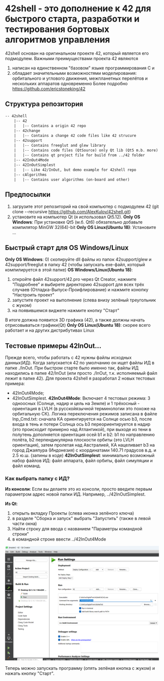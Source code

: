 # 42shell - это дополнение к 42 для быстрого старта, разработки и тестирования бортовых алгоритмов управления

42shell основан на оригинальном проекте 42, который является его подмодулем.
Важными преимуществами проекта 42 являются 
1) написан на единственном "базовом" языке программирования С и
2) обладает значительными возможностями моделирования: орбитального и углового движения, 
межпланетных перелётов и нескольких аппаратов одновременно 
Более подробно https://github.com/ericstoneking/42

## Структура репозитория
```
-- 42shell
    |-- 42
    |   |-- Contains a origin 42 repo
    |-- 42change
    |   |-- Contains a change 42 code files like 42 strucure
    |-- 42support
    |   |-- Contains freeglut and glew library
    |   |-- Contains code files (QtSource) only Qt lib (Qt5 m.b. more)
    |   |-- Contains qt project file for build from ../42 folder
    |-- 42InOut4Mode
    |-- 42InOutSimplest
    |   |-- Like 42/InOut, but demo example for 42shell repo
    |-- cAlgorithms
    |   |-- Contains user algorithms (on-board and other)
```

## Предпосылки

1) загрузите этот репозиторий на свой компьютер с подмодулем 42
(git clone --recursive https://github.com/AlexKulov/42shell.git)
2) установите на компьютер Qt (я использовал Qt5.12). 
**Only OS Windows**: При установке Qt5 (м.б. Qt6) обязательно добавьте компилятор 
MinGW 32(64)-bit
**Only OS Linux(Ubuntu 18)**: Установите ...

## Быстрый старт для OS Windows/Linux

**Only OS Windows**: 
0) скопируйте dll файлы из папок 42support/glew и 42support/freeglut в папку 42 
(чтобы запускать exe-файл, который компилируется в этой папке)
**OS Windows/Linux(Ubuntu 18)**: 
1) откройте файл 42support/42.pro через Qt Creator, нажмите "Подробнее" и выбирете директорию 
42support для всех трёх случаев (Отладка-Выпуск-Проифлирование) и нажмите конопку 
"Настроить проект" 
2) запустите проект на выполнение (слева внизу зелёный треугольник с жуком)
3) на появившемся виджете нажмите кнопку "Старт"

В итоге должна появится 3D графика (42), а также должны начать отрисовываться графики(Qt)
**Only OS Linux(Ubuntu 18)**: скорее всего работает и на других дистрибутивах Linux

## Тестовые примеры 42InOut...

Прежде всего, чтобы работать с 42 нужны файлы исходных данных(ИД). 
Когда запускается 42 по умолчанию он ищет файлы ИД в папке ./InOut.
При быстром старте было именно так, файлы ИД находились в папке 42/InOut
(или просто ./InOut, т.к. исполняемый файл лежит в папке 42).
Для проекта 42shell я разработал 2 новых тестовых примера: 
- 42InOut4Mode;
- 42InOutSimplest.
**42InOut4Mode**: Включает 4 тестовых режима: 3 одноосных (Солнце, надир и цель на Земле)
 и 1 трёхосный - ориентация в LVLH (в русскойязычной терминологии это похоже на 
 орбитальную СК). Логика переключения режимов записана в файле Inp_Cmd.txt:
 сначала КА ориентируется на Солнце осью b3, после входа в тень и потери Солнца ось b3 
переориентируется в надир (это происходит примерно над Атлантикой), при выходе из тени в полутень 
дополняется ориентация осей b1 и b2: b1 по направлению полёта, b2 перпендикулярна плоскости орбиты 
(это LVLH ориентация), затем пролетая над Австралией, КА нацеливает b3 на город Джаяпура 
(Индонезия) с координатами 140.71 градусов в.д. и 2.5 ю.ш. (запины в коде)
**42InOutSimplest**: минимально возможный набор файлов ИД: файл аппарата, файл орбиты, файл 
симуляции и файл команд.

### Как выбрать папку с ИД?
**Из консоли**: Если вы делаете это из консоли, просто введите первым параметром адрес новой папки ИД. Например, ../42InOutSimplest.

**Из Qt**:
1) открыть вкладку Проекты (слева иконка зелёного ключа)
2) в разделе "Сборка и запуск" выбрать "Запустить" (также в левой части окна)
3) Найти строку для ввода с названием "Параметры командной строки"
4) в командной строке ввести ../42InOut4Mode

![alt text](img/QtInOutChoice.png)

Теперь можно запускать программу (опять зелёная кнопка с жуком) и нажать кнопку "Старт".